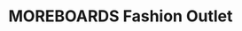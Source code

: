 ---
title: "MOREBOARDS Fashion Outlet"
url: /innsbruck/moreboards-fashion-outlet/
shop: Kleidung
---